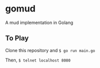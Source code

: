 gomud
=====

A mud implementation in Golang

To Play
-------

Clone this repository and 
```$ go run main.go```

Then,
```$ telnet localhost 8080```

